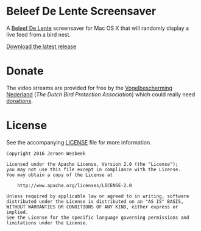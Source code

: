 # Beleef De Lente Screensaver


A [Beleef De Lente](http://www.beleefdelente.nl/) screensaver for Mac OS X that will randomly display a live feed from a bird nest.

[Download the latest release](https://github.com/4np/BeleefDeLente/releases/latest)

# Donate

The video streams are provided for free by the [Vogelbescherming Nederland](http://www.vogelbescherming.nl) (_The Dutch Bird Protection Association_) which could really need [donations](http://www.beleefdelente.nl/help-mee).

# License

See the accompanying [LICENSE](https://github.com/4np/NPOKit/blob/master/LICENSE) file for more information.

```
Copyright 2016 Jeroen Wesbeek

Licensed under the Apache License, Version 2.0 (the "License");
you may not use this file except in compliance with the License.
You may obtain a copy of the License at

    http://www.apache.org/licenses/LICENSE-2.0

Unless required by applicable law or agreed to in writing, software
distributed under the License is distributed on an "AS IS" BASIS,
WITHOUT WARRANTIES OR CONDITIONS OF ANY KIND, either express or implied.
See the License for the specific language governing permissions and
limitations under the License.
```